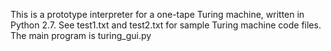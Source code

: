 This is a prototype interpreter for a one-tape Turing machine, written in Python 2.7.  See test1.txt and test2.txt for sample Turing machine code files.  The main program is turing_gui.py
